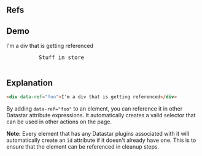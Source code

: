 ## Refs

## Demo

<div>
     <div data-ref="foo">I'm a div that is getting referenced</div>
     <pre
          class="bg-accent border-2 border-accent text-accent text-sm rounded-lg focus:ring-primary focus:border-primary block w-full p-2.5"
          data-text="JSON.stringify(ctx.store(),null,2)"
     >
          Stuff in store
     </pre>
</div>

## Explanation

```html
<div data-ref="foo">I'm a div that is getting referenced</div>
```

By adding `data-ref="foo"` to an element, you can reference it in other Datastar attribute expressions. It automatically creates a valid selector that can be used in other actions on the page.

**Note:** Every element that has any Datastar plugins associated with it will automatically create an `id` attribute if it doesn't already have one. This is to ensure that the element can be referenced in cleanup steps.
